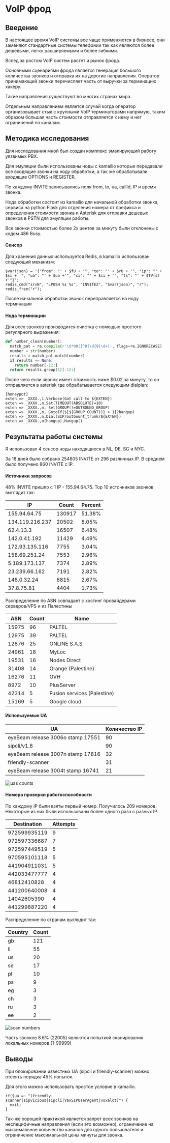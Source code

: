 # VoIP фрод

## Введение
В настоящее время VoIP системы все чаще применяются в бизнесе, они заменяют стандартные системы телефонии так как являются более дешевыми, легко расширяемыми и более гибкими.

Вслед за ростом VoIP систем растет и рынок фрода.

Основными сценариями фрода является генерация большого количества звонков и отправка их на дорогие направления. Оператор принимающий звонки перечисляет часть от выручки за терминацию хакеру.

Такие направления существуют во многих странах мира.

Отдельным направлением является случай когда оператор организовывает стык с крупными VoIP терминаторами напрямую, таким образом большая часть стоимости отправляется к нему и нет ограничений по каналам.

## Методика исследования

Для исследования мной был создан комплекс эмалирующий работу уязвимых PBX.

Для эмуляции были использованы ноды с kamailio которые передавали все входящие звонки на ноду обработки, а так же обрабатывали входящие OPTIONS и REGISTER.

По каждому INVITE записывались поля from, to, ua, callId, IP и время звонка.

Нода обработки состоит из kamailio для начальной обработки звонка, сервиса на python Flask для отделения номера от префикса и определения стоимости звонка и Asterisk для отправки дешевых звонков в PSTN для эмуляции работы.

Все звонки стоимостью более 2х центов за минуту были отклонены с кодом 486 Busy.

#### Сенсор

Для хранения данных используется Redis, в kamailio использован следующий механизм:

~~~kamailio
$var(json) = '{"from": "' + $fU + '", "to": "' + $rU + '", "ip": "' + $si + '", "ua": "' + $ua +'", "ci": "' + $ci + '", "ts": "' + $TV(s) +'"}';
redis_cmd("srvN", "LPUSH %s %s", "INVITE2", "$var(json)", "r");
redis_free("r");
~~~

После начальной обработки звонок переправляется на ноду терминации

#### Нода терминации

Для всех звонков производится очистка с помощью простого регулярного выражения:

~~~python
def number_clean(number):
  match_pat = re.compile(r'\d*00([^0]\d{9}\d+)', flags=re.IGNORECASE)
  number = str(number)
  results = match_pat.match(number)
  if results == None:
    return number[-12:]
  return results.group(1)[-12:]

~~~

После чего если звонок имеет стоимость ниже $0.02 за минуту, то он отправляется в asterisk где обрабатывается следующим dialplan:

~~~asterisk
[honeypot]
exten => _XXXX.,1,Verbose(Got call to ${EXTEN})
exten => _XXXX.,n,Set(TIMEOUT(ABSOLUTE)=10)
exten => _XXXX.,n, Set(GROUP()=OUTBOUND_GROUP)
exten => _XXXX.,n, GotoIf($[${GROUP_COUNT()} > 1]?hangup)
exten => _XXXX.,n,Dial(SIP/outbount_trunk/${EXTEN})
exten => _XXXX.,n(hangup),Hangup()
~~~

## Результаты работы системы

Я использовал 4 сенсор ноды находящиеся в NL, DE, SG и NYC.

За 18 дней было собрано 254805 INVITE от 296 различных IP. В среднем было получено 860 INVITE с IP.

#### Источники запросов
48% INVITE пришло с 1 IP - 155.94.64.75.
Top 10 источников звонков выглядит так:

IP|Count|Percent
---|---|---
155.94.64.75|130917|51.38%
134.119.216.237|20502|8.05%
62.4.13.3|16507|6.48%
142.0.41.192|11429|4.49%
172.93.135.116|7755|3.04%
158.69.251.24|7553|2.96%
5.189.173.137|7374|2.89%
23.239.66.162|7191|2.82%
146.0.32.24|6815|2.67%
37.8.75.81|4404|1.73%

Распределение по ASN совпадает с хостинг провайдерами серверов/VPS и из Палестины

ASN|Count|Name
---|---|---
15975|96|PALTEL
12975|39|PALTEL
12876|25|ONLINE S.A.S
24961|18|MyLoc
19531|16|Nodes Direct
31408|14|Orange (Palestine)
16276|11|OVH
8972|10|PlusServer
42314|5|Fusion services (Palestine)
15169|5|Google cloud

#### Используемые UA

UA|Количество IP
---|---
eyeBeam release 3006o stamp 17551|90
sipcli/v1.8|90
eyeBeam release 3007n stamp 17816|32
friendly-scanner|31
eyeBeam release 3004t stamp 16741|21

![uas counts](https://raw.githubusercontent.com/UserAd/data_science/master/VoIP%20fraud/images/uas_distribution.png)


#### Номера проверки работоспособности
По каждому IP были взяты первый номер.
Получилось 209 номеров. Некоторые из них были использованы более одного раза с разных IP.

Destination|Attempts
---|---
972599935119|9
972597336687|7
972597449519|5
970595101118|5
441904911031|5
442033477777|4
46812410828|4
441200640008|4
14042605390|4
441299887220|4

Распределение по странам выглядит так:

Country|Count
---|---
gb|121
il|55
us|20
se|17
pl|10
ps|9
eg|3
ch|3
ru|3
ee|2

![scan numbers](https://raw.githubusercontent.com/UserAd/data_science/master/VoIP%20fraud/images/scan_numbers.png)

Часть звонков 8.6% (22005) являются попыткой сканирования локальных номеров (1-99999)

## Выводы

При блокировании известных UA (sipcli и friendly-scanner) можно отсеять порядка 45% попыток.

Для этого можно использовать простое условие в kamailio.

~~~kamailio
if($ua =~ "(friendly-scanner|sipvicious|sipcli|VaxSIPUserAgent|voxalot)") {
  exit;
}
~~~

Так-же хорошей практикой является запрет всех звонков на неспецифичные направления (если это возможно), ограничение на максимальное количество каналов для одного пользователя и ограничение максимальной цены минуты для звонка.




